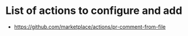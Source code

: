 # List of actions to configure and add

- https://github.com/marketplace/actions/pr-comment-from-file
